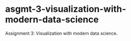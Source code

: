 # asgmt-3-visualization-with-modern-data-science
Assignment 3: Visualization with modern data science. 
